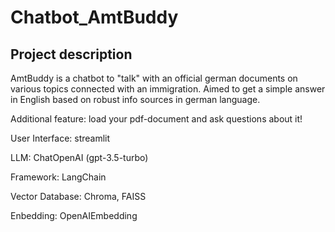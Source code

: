 # Chatbot_AmtBuddy
## Project description
AmtBuddy is a chatbot to "talk" with an official german documents on various topics connected with an immigration. 
Aimed to get a simple answer in English based on robust info sources in german language.

Additional feature: load your pdf-document and ask questions about it!


User Interface: streamlit

LLM: ChatOpenAI (gpt-3.5-turbo)

Framework: LangChain

Vector Database: Chroma, FAISS

Enbedding: OpenAIEmbedding
